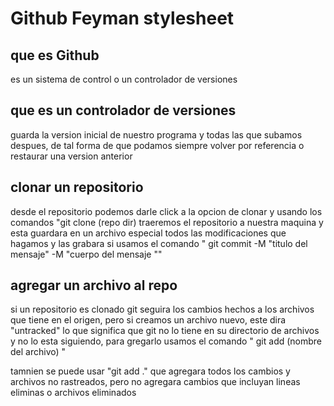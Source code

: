 # Github Feyman stylesheet

## que es Github

es un sistema de control o un controlador de versiones

## que es un controlador de versiones 

guarda la version inicial de nuestro programa y todas las que subamos despues, de tal forma de que podamos siempre volver por referencia o restaurar una version anterior

## clonar un repositorio

desde el repositorio podemos darle click a la opcion de clonar y usando los comandos "git clone (repo dir) traeremos el repositorio a nuestra maquina y esta guardara en un archivo especial todos las modificaciones que hagamos y las grabara si usamos el comando " git commit -M "titulo del mensaje" -M "cuerpo del mensaje ""

## agregar un archivo al repo

si un repositorio es clonado git seguira los cambios hechos a los archivos que tiene en el origen, pero si creamos un archivo nuevo, este dira "untracked" lo que significa que git no lo tiene en su directorio de archivos y no lo esta siguiendo, para gregarlo usamos el comando " git add (nombre del archivo) "

tamnien se puede usar "git add ." que agregara todos los cambios y archivos no rastreados, pero no agregara cambios que incluyan lineas eliminas o archivos eliminados
